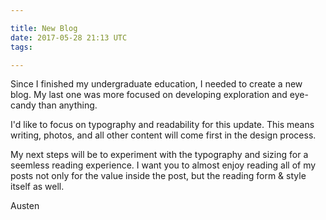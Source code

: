 ```yaml
---

title: New Blog
date: 2017-05-28 21:13 UTC
tags: 

---
```


Since I finished my undergraduate education, I needed to create a new blog. My last one was more focused on developing exploration and eye-candy than anything.

I'd like to focus on typography and readability for this update. This means writing, photos, and all other content will come first in the design process.

My next steps will be to experiment with the typography and sizing for a seemless reading experience. I want you to almost enjoy reading all of my posts not only for the value inside the post, but the reading form & style itself as well.

Austen